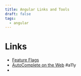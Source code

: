 ```yaml
---
title: Angular Links and Tools
draft: false
tags:
  - angular
---
```

# Links

- [Feature Flags](https://dev.to/this-is-angular/a-better-feature-flag-directive-in-angular-44ik)
- [AutoComplete on the Web](https://developer.mozilla.org/en-US/docs/Web/HTML/Attributes/autocomplete) #a11y 
- 